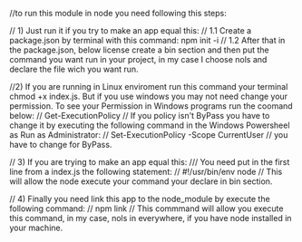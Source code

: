 //to run this module in node you need following this steps:

// 1) Just run it if you try to make an app equal this: 
// 1.1 Create a package.json by terminal with this command: npm init -i
// 1.2 After that in the package.json, below license create a bin section and then put the command you want run in your project, in my case I choose nols and declare the file wich you want run.

//2) If you are running in Linux enviroment run this command your terminal chmod +x index.js. But if you use windows you may not need change your permission. To see your Permission in Windows programs run the coomand below:
// Get-ExecutionPolicy
// If you policy isn't ByPass you have to change it by executing the following command in the Windows Powersheel as Run as Administrator:
// Set-ExecutionPolicy -Scope CurrentUser
// you have to change for ByPass.

// 3) If you are trying to make an app equal this:
/// You need put in the first line from a index.js the following statement:
// #!/usr/bin/env node
// This will allow the node execute your command your declare in bin section.

// 4) Finally you need link this app to the node_module by execute the following command:
// npm link
// This commmand will allow you execute this command, in my case, nols in everywhere, if you have node installed in your machine.
